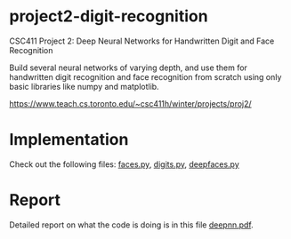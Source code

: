 # project2-digit-recognition
CSC411 Project 2: Deep Neural Networks for Handwritten Digit and Face Recognition

Build several neural networks of varying depth, and use them for handwritten digit recognition and face recognition from scratch using only basic libraries like numpy and matplotlib.

https://www.teach.cs.toronto.edu/~csc411h/winter/projects/proj2/


# Implementation
Check out the following files: [faces.py](https://github.com/ivywireline/project2-digit-recognition/blob/master/faces.py), [digits.py](https://github.com/ivywireline/project2-digit-recognition/blob/master/digits.py), [deepfaces.py](https://github.com/ivywireline/project2-digit-recognition/blob/master/deepfaces.py)

# Report
Detailed report on what the code is doing is in this file [deepnn.pdf](https://github.com/ivywireline/project2-digit-recognition/blob/master/deepnn.pdf).

